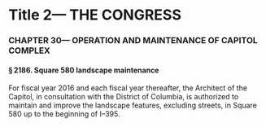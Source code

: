 
# Title 2— THE CONGRESS
### CHAPTER 30— OPERATION AND MAINTENANCE OF CAPITOL COMPLEX
#### § 2186. Square 580 landscape maintenance

For fiscal year 2016 and each fiscal year thereafter, the Architect of the Capitol, in consultation with the District of Columbia, is authorized to maintain and improve the landscape features, excluding streets, in Square 580 up to the beginning of I–395.
